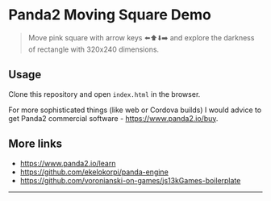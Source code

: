 # Panda2 Moving Square Demo

> Move pink square with arrow keys ⬅️⬆️⬇️➡️ and explore the darkness of rectangle with 320x240 dimensions.

## Usage

Clone this repository and open `index.html` in the browser.

For more sophisticated things (like web or Cordova builds) I would advice to get Panda2 commercial software - https://www.panda2.io/buy.

## More links

- https://www.panda2.io/learn
- https://github.com/ekelokorpi/panda-engine
- https://github.com/voronianski-on-games/js13kGames-boilerplate

---

